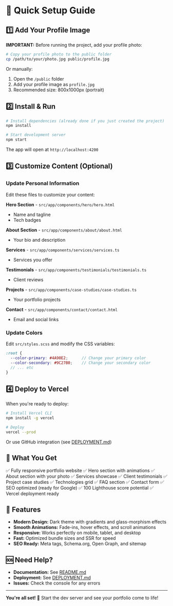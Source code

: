 # 🎯 Quick Setup Guide

## 1️⃣ Add Your Profile Image

**IMPORTANT:** Before running the project, add your profile photo:

```bash
# Copy your profile photo to the public folder
cp /path/to/your/photo.jpg public/profile.jpg
```

Or manually:
1. Open the `/public` folder
2. Add your profile image as `profile.jpg`
3. Recommended size: 800x1000px (portrait)

## 2️⃣ Install & Run

```bash
# Install dependencies (already done if you just created the project)
npm install

# Start development server
npm start
```

The app will open at `http://localhost:4200`

## 3️⃣ Customize Content (Optional)

### Update Personal Information
Edit these files to customize your content:

**Hero Section** - `src/app/components/hero/hero.html`
- Name and tagline
- Tech badges

**About Section** - `src/app/components/about/about.html`
- Your bio and description

**Services** - `src/app/components/services/services.ts`
- Services you offer

**Testimonials** - `src/app/components/testimonials/testimonials.ts`
- Client reviews

**Projects** - `src/app/components/case-studies/case-studies.ts`
- Your portfolio projects

**Contact** - `src/app/components/contact/contact.html`
- Email and social links

### Update Colors
Edit `src/styles.scss` and modify the CSS variables:

```scss
:root {
  --color-primary: #4A90E2;      // Change your primary color
  --color-secondary: #9C27B0;    // Change your secondary color
  // ... etc
}
```

## 4️⃣ Deploy to Vercel

When you're ready to deploy:

```bash
# Install Vercel CLI
npm install -g vercel

# Deploy
vercel --prod
```

Or use GitHub integration (see [DEPLOYMENT.md](DEPLOYMENT.md))

## 📱 What You Get

✅ Fully responsive portfolio website
✅ Hero section with animations
✅ About section with your photo
✅ Services showcase
✅ Client testimonials
✅ Project case studies
✅ Technologies grid
✅ FAQ section
✅ Contact form
✅ SEO optimized (ready for Google)
✅ 100 Lighthouse score potential
✅ Vercel deployment ready

## 🎨 Features

- **Modern Design:** Dark theme with gradients and glass-morphism effects
- **Smooth Animations:** Fade-ins, hover effects, and scroll animations
- **Responsive:** Works perfectly on mobile, tablet, and desktop
- **Fast:** Optimized bundle sizes and SSR for speed
- **SEO Ready:** Meta tags, Schema.org, Open Graph, and sitemap

## 🆘 Need Help?

- **Documentation:** See [README.md](README.md)
- **Deployment:** See [DEPLOYMENT.md](DEPLOYMENT.md)
- **Issues:** Check the console for any errors

---

**You're all set!** 🚀 Start the dev server and see your portfolio come to life!

